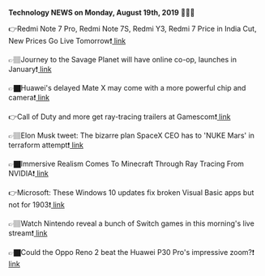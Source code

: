 <b>Technology NEWS on Monday, August 19th, 2019</b> 📡📡📡 

👉Redmi Note 7 Pro, Redmi Note 7S, Redmi Y3, Redmi 7 Price in India Cut, New Prices Go Live Tomorrow❗️<a href='https://www.google.com/url?rct=j&sa=t&url=https://gadgets.ndtv.com/mobiles/news/redmi-7-note-7-pro-y3-price-in-india-cut-mi-home-security-camera-basic-discount-august-20-2087311&ct=ga&cd=CAIyGmVjZmViYzNiZjFkNzQyNDM6Y29tOmVuOlVT&usg=AFQjCNHe3rIEbNFvABAaT3TQ2fU28UIT9g'> link</a>

👉🏽Journey to the Savage Planet will have online co-op, launches in January❗️<a href='https://www.google.com/url?rct=j&sa=t&url=https://www.pcgamer.com/journey-to-the-savage-planet-will-have-online-co-op-launches-in-january-embargoed/&ct=ga&cd=CAIyGmVjZmViYzNiZjFkNzQyNDM6Y29tOmVuOlVT&usg=AFQjCNExXeZ8ROovsoo3ZhaRrfapR41xPw'> link</a>

👉🏿Huawei's delayed Mate X may come with a more powerful chip and camera❗️<a href='https://www.google.com/url?rct=j&sa=t&url=https://mashable.com/article/huawei-mate-x-upgraded/&ct=ga&cd=CAIyGmVjZmViYzNiZjFkNzQyNDM6Y29tOmVuOlVT&usg=AFQjCNH0EtzfvjaQP1nd_HDFUybQW01DnQ'> link</a>

👉Call of Duty and more get ray-tracing trailers at Gamescom❗️<a href='https://www.google.com/url?rct=j&sa=t&url=https://venturebeat.com/2019/08/19/call-of-duty-ray-tracing/&ct=ga&cd=CAIyGmVjZmViYzNiZjFkNzQyNDM6Y29tOmVuOlVT&usg=AFQjCNGFOwuKcGWevmr3bii9z8zwOZfx6A'> link</a>

👉🏽Elon Musk tweet: The bizarre plan SpaceX CEO has to 'NUKE Mars' in terraform attempt❗️<a href='https://www.google.com/url?rct=j&sa=t&url=https://www.express.co.uk/news/science/1167499/elon-musk-tweet-spacex-nuke-mars-nuclear-bomb-terraform-life-on-mars&ct=ga&cd=CAIyGmVjZmViYzNiZjFkNzQyNDM6Y29tOmVuOlVT&usg=AFQjCNGFM5NRuoUtxGvrmG3aa25mpZ4IgA'> link</a>

👉🏿Immersive Realism Comes To Minecraft Through Ray Tracing From NVIDIA❗️<a href='https://www.google.com/url?rct=j&sa=t&url=https://www.forbes.com/sites/tiriasresearch/2019/08/19/immersive-realism-comes-to-minecraft-through-ray-tracing-from-nvidia/&ct=ga&cd=CAIyGmVjZmViYzNiZjFkNzQyNDM6Y29tOmVuOlVT&usg=AFQjCNGDtqqSRBEfhSfXalSbSv1l4D26OA'> link</a>

👉Microsoft: These Windows 10 updates fix broken Visual Basic apps but not for 1903❗️<a href='https://www.google.com/url?rct=j&sa=t&url=https://www.zdnet.com/article/microsoft-these-windows-10-updates-fix-broken-visual-basic-apps-but-not-for-1903/&ct=ga&cd=CAIyGmVjZmViYzNiZjFkNzQyNDM6Y29tOmVuOlVT&usg=AFQjCNGQLCUALdghV8LDnAwXdEzMt1ds7A'> link</a>

👉🏽Watch Nintendo reveal a bunch of Switch games in this morning's live stream❗️<a href='https://www.google.com/url?rct=j&sa=t&url=https://bgr.com/2019/08/19/nintendo-switch-live-stream-indie-world-direct-new-games/&ct=ga&cd=CAIyGmVjZmViYzNiZjFkNzQyNDM6Y29tOmVuOlVT&usg=AFQjCNHl0n1lD3IEZ3wFNzzGyLmxKy1l8Q'> link</a>

👉🏿Could the Oppo Reno 2 beat the Huawei P30 Pro's impressive zoom?❗️<a href='https://www.google.com/url?rct=j&sa=t&url=https://www.trustedreviews.com/news/oppo-reno-2-20x-zoom-camera-announced-3931107&ct=ga&cd=CAIyGmVjZmViYzNiZjFkNzQyNDM6Y29tOmVuOlVT&usg=AFQjCNFV-9Umyz9IVc1qoMFMemQKlWrRYA'> link</a>

